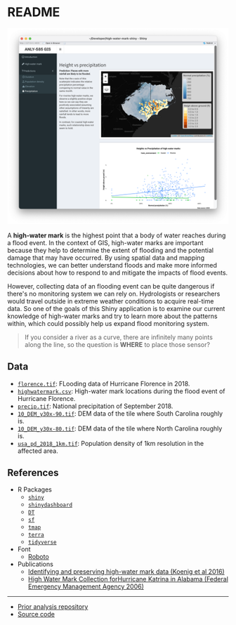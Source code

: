 # README

![img](screenshot.png)

A **high-water mark** is the highest point that a body of water reaches during a flood event. In the context of GIS, high-water marks are important because they help to determine the extent of flooding and the potential damage that may have occurred. By using spatial data and mapping technologies, we can better understand floods and make more informed decisions about how to respond to and mitigate the impacts of flood events.

However, collecting data of an flooding event can be quite dangerous if there's no monitoring system we can rely on. Hydrologists or researchers would travel outside in extreme weather conditions to acquire real-time data. So one of the goals of this Shiny application is to examine our current knowledge of high-water marks and try to learn more about the patterns within, which could possibly help us expand flood monitoring system.

> If you consider a river as a curve, there are infinitely many points along the line, so the question is **WHERE** to place those sensor?

## Data

- [`florence.tif`](https://global-flood-database.cloudtostreet.ai/#interactive-map): FLooding data of Hurricane Florence in 2018.
- [`highwatermark.csv`](https://stn.wim.usgs.gov/FEV/#2018Florence): High-water mark locations during the flood event of Hurricane Florence.
- [`precip.tif`](https://water.weather.gov/precip/download.php): National precipitation of September 2018.
- [`10_DEM_y30x-90.tif`](https://ec.europa.eu/eurostat/web/gisco/geodata/reference-data/elevation/copernicus-dem/elevation): DEM data of the tile where South Carolina roughly is.
- [`10_DEM_y30x-80.tif`](https://ec.europa.eu/eurostat/web/gisco/geodata/reference-data/elevation/copernicus-dem/elevation): DEM data of the tile where North Carolina roughly is.
- [`usa_pd_2018_1km.tif`](https://hub.worldpop.org/geodata/summary?id=39728): Population density of 1km resolution in the affected area.

## References

- R Packages
  - [`shiny`](https://cran.r-project.org/web/packages/shiny/index.html)
  - [`shinydashboard`](https://cran.r-project.org/web/packages/shinydashboard/index.html)
  - [`DT`](https://cran.r-project.org/web/packages/DT/index.html)
  - [`sf`](https://cran.r-project.org/web/packages/sf/index.html)
  - [`tmap`](https://cran.r-project.org/web/packages/tmap/index.html)
  - [`terra`](https://cran.r-project.org/web/packages/terra/index.html)
  - [`tidyverse`](https://cran.r-project.org/web/packages/tidyverse/index.html)
- Font
  - [Roboto](https://fonts.google.com/specimen/Roboto)
- Publications
  - [Identifying and preserving high-water mark data (Koenig et al 2016)](https://pubs.er.usgs.gov/publication/tm3A24)
  - [High Water Mark Collection forHurricane Katrina in Alabama (Federal Emergency Management Agency 2006)](https://www.fema.gov/pdf/hazard/flood/recoverydata/katrina/katrina_al_hwm_public.pdf)

***

- [Prior analysis repository](https://github.com/rexarski/gis_project_floods)
- [Source code](https://github.com/rexarski/high-water-mark-shiny)
